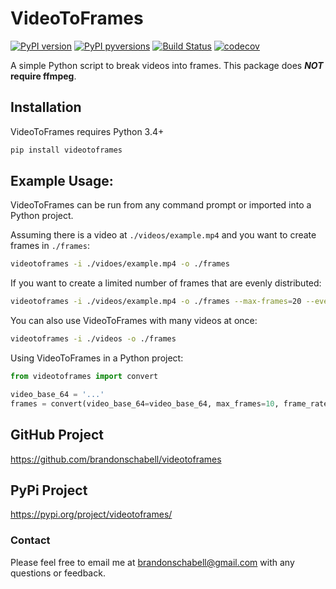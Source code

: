 # VideoToFrames

[![PyPI version](https://badge.fury.io/py/videotoframes.svg)](https://badge.fury.io/py/videotoframes)
[![PyPI pyversions](https://img.shields.io/pypi/pyversions/videotoframes.svg)](https://pypi.python.org/pypi/videotoframes/)
[![Build Status](https://travis-ci.com/brandonschabell/videotoframes.svg?branch=master)](https://travis-ci.com/brandonschabell/videotoframes)
[![codecov](https://codecov.io/gh/brandonschabell/videotoframes/branch/master/graph/badge.svg)](https://codecov.io/gh/brandonschabell/videotoframes)

A simple Python script to break videos into frames. This package does 
**_NOT_ require ffmpeg**.

## Installation
VideoToFrames requires Python 3.4+

```bash
pip install videotoframes
```

## Example Usage:
VideoToFrames can be run from any command prompt or imported into a Python 
project.

Assuming there is a video at `./videos/example.mp4` and you want to create 
frames in `./frames`:

```bash
videotoframes -i ./vidoes/example.mp4 -o ./frames
```

If you want to create a limited number of frames that are evenly distributed:

```bash
videotoframes -i ./videos/example.mp4 -o ./frames --max-frames=20 --even
```

You can also use VideoToFrames with many videos at once:

```bash
videotoframes -i ./videos -o ./frames
```

Using VideoToFrames in a Python project:
```python
from videotoframes import convert

video_base_64 = '...'
frames = convert(video_base_64=video_base_64, max_frames=10, frame_rate=1)
```

## GitHub Project
https://github.com/brandonschabell/videotoframes

## PyPi Project
https://pypi.org/project/videotoframes/

### Contact

Please feel free to email me at brandonschabell@gmail.com with any questions or feedback.